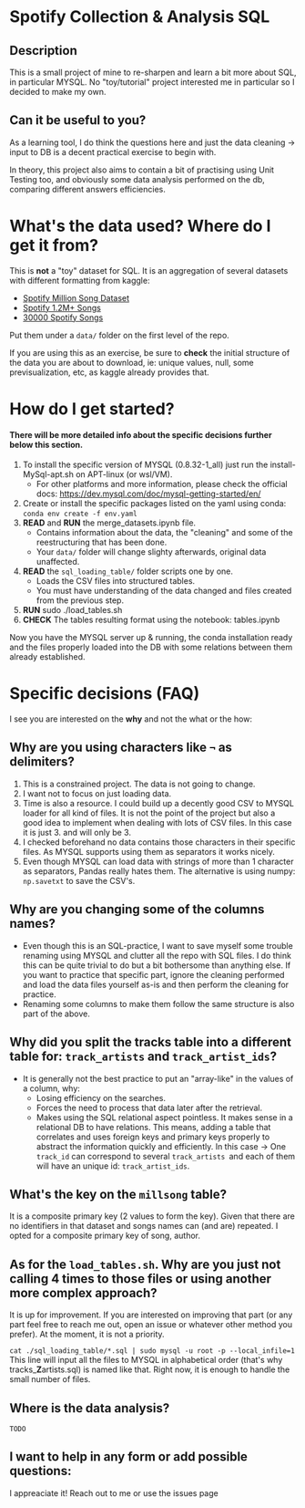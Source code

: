# Spotify Collection & Analysis SQL

## Description

This is a small project of mine to re-sharpen and learn a bit more about SQL, in particular MYSQL. No "toy/tutorial" project interested me in particular so I decided to make my own.

## Can it be useful to you?

As a learning tool, I do think the questions here and just the data cleaning -> input to DB is a decent practical exercise to begin with.

In theory, this project also aims to contain a bit of practising using Unit Testing too, and obviously some data analysis performed on the db, comparing different answers efficiencies.

# What's the data used? Where do I get it from?

This is **not** a "toy" dataset for SQL. It is an aggregation of several datasets with different formatting from kaggle:

- [Spotify Million Song Dataset](https://www.kaggle.com/datasets/notshrirang/spotify-million-song-dataset/data)
- [Spotify 1.2M+ Songs](https://www.kaggle.com/datasets/rodolfofigueroa/spotify-12m-songs)
- [30000 Spotify Songs](https://www.kaggle.com/datasets/joebeachcapital/30000-spotify-songs?select=spotify_songs.csv)

Put them under a `data/` folder on the first level of the repo.

If you are using this as an exercise, be sure to **check** the initial structure of the data you are about to download, ie: unique values, null, some previsualization, etc, as kaggle already provides that.

# How do I get started?

#### There will be more detailed info about the specific decisions further below this section.

1. To install the specific version of MYSQL (0.8.32-1_all) just run the install-MySql-apt.sh on APT-linux (or wsl/VM).
    - For other platforms and more information, please check the official docs: https://dev.mysql.com/doc/mysql-getting-started/en/
2. Create or install the specific packages listed on the yaml using conda: `conda env create -f env.yaml`
3. **READ** and **RUN** the merge_datasets.ipynb file. 
    - Contains information about the data, the "cleaning" and some of the reestructuring that has been done. 
    - Your `data/` folder will change slighty afterwards, original data unaffected.
4. **READ** the `sql_loading_table/` folder scripts one by one.
    - Loads the CSV files into structured tables. 
    - You must have understanding of the data changed and files created from the previous step.
5. **RUN** sudo ./load_tables.sh
6. **CHECK** The tables resulting format using the notebook: tables.ipynb

Now you have the MYSQL server up & running, the conda installation ready and the files properly loaded into the DB with some relations between them already established.

# Specific decisions (FAQ)

I see you are interested on the **why** and not the what or the how:

## Why are you using characters like `¬` as delimiters?

1. This is a constrained project. The data is not going to change.
2. I want not to focus on just loading data. 
3. Time is also a resource. I could build up a decently good CSV to MYSQL loader for all kind of files. It is not the point of the project but also a good idea to implement when dealing with lots of CSV files. In this case it is just 3. and will only be 3.
4. I checked beforehand no data contains those characters in their specific files. As MYSQL supports using them as separators it works nicely.
5. Even though MYSQL can load data with strings of more than 1 character as separators, Pandas really hates them. The alternative is using numpy: `np.savetxt` to save the CSV's.

## Why are you changing some of the columns names?

- Even though this is an SQL-practice, I want to save myself some trouble renaming using MYSQL and clutter all the repo with SQL files. I do think this can be quite trivial to do but a bit bothersome than anything else. If you want to practice that specific part, ignore the cleaning performed and load the data files yourself as-is and then perform the cleaning for practice. 
- Renaming some columns to make them follow the same structure is also part of the above.

## Why did you split the tracks table into a different table for: `track_artists` and `track_artist_ids`?

- It is generally not the best practice to put an "array-like" in the values of a column, why:
    - Losing efficiency on the searches.
    - Forces the need to process that data later after the retrieval.
    - Makes using the SQL relational aspect pointless. It makes sense in a relational DB to have relations.
    This means, adding a table that correlates and uses foreign keys and primary keys properly to abstract the information quickly and efficiently.
    In this case -> One `track_id` can correspond to several `track_artists `and each of them will have an unique id: `track_artist_ids`.

## What's the key on the  `millsong` table?

It is a composite primary key (2 values to form the key). Given that there are no identifiers in that dataset and songs names can (and are) repeated. I opted for a composite primary key of song, author.

## As for the `load_tables.sh`. Why are you just not calling 4 times to those files or using another more complex approach?

It is up for improvement. If you are interested on improving that part (or any part feel free to reach me out, open an issue or whatever other method you prefer). At the moment, it is not a priority.

`cat ./sql_loading_table/*.sql | sudo mysql -u root -p --local_infile=1` This line will input all the files to MYSQL in alphabetical order (that's why tracks_**Z**artists.sql) is named like that. Right now, it is enough to handle the small number of files.

## Where is the data analysis? 

`TODO`
## I want to help in any form or add possible questions:
I appreaciate it! Reach out to me or use the issues page
